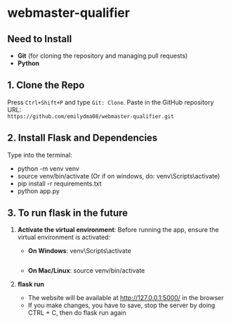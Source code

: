 # webmaster-qualifier

## Need to Install
- **Git** (for cloning the repository and managing pull requests)
- **Python**

## 1. Clone the Repo

Press `Ctrl+Shift+P` and type `Git: Clone`.
 Paste in the GitHub repository URL:  
   `https://github.com/emilydma08/webmaster-qualifier.git`

## 2. Install Flask and Dependencies

Type into the terminal:
- python -m venv venv
- source venv/bin/activate (Or if on windows, do: venv\Scripts\activate)
- pip install -r requirements.txt
- python app.py

## 3. To run flask in the future

1. **Activate the virtual environment**:
    Before running the app, ensure the virtual environment is activated:

   - **On Windows**:
    venv\Scripts\activate
     ```

   - **On Mac/Linux**:
    source venv/bin/activate

2. **flask run**
    - The website will be available at http://127.0.0.1:5000/ in the browser
    - If you make changes, you have to save, stop the server by doing CTRL + C, then do flask run again